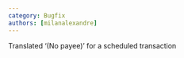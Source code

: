 ```yaml
---
category: Bugfix
authors: [milanalexandre]
---
```


Translated ‘(No payee)’ for a scheduled transaction
